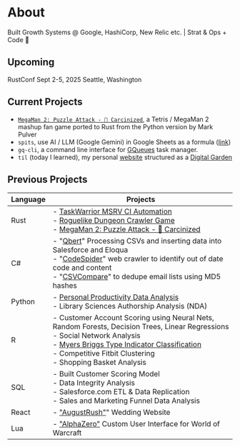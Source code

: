 # About
Built Growth Systems @ Google, HashiCorp, New Relic etc. | Strat & Ops + Code 🦀

## Upcoming
RustConf Sept 2-5, 2025 Seattle, Washington

## Current Projects
- [`MegaMan 2: Puzzle Attack - 🦀 Carcinized`](https://iwyatt.github.io/mm2pa-c/index.html), a Tetris / MegaMan 2 mashup fan game ported to Rust from the Python version by Mark Pulver
- `spits`, use AI / LLM (Google Gemini) in Google Sheets as a formula ([link](https://github.com/iwyatt/spits))
- `gq-cli`, a command line interface for [GQueues](https://gqz.page.link/Rvzp98m6wrY9E27J9) task manager.
- `til` (today I learned), my personal [website](https://www.isaacwyatt.com/) structured as a [Digital Garden](https://www.isaacwyatt.com/digital-garden/)

## Previous Projects
| Language | Projects |
| --- |  --- | 
| Rust |- [TaskWarrior MSRV CI Automation](https://www.isaacwyatt.com/posts/2023-11-21/) <br>- [Roguelike Dungeon Crawler Game](https://www.isaacwyatt.com/posts/2024-01-25/)<br>- [MegaMan 2: Puzzle Attack - 🦀 Carcinized](https://iwyatt.github.io/mm2pa-c/index.html)
| C# |- "[Qbert](https://github.com/iwyatt/Qbert)" Processing CSVs and inserting data into Salesforce and Eloqua <br>- "[CodeSpider](https://www.isaacwyatt.com/posts/2023-12-04/)" web crawler to identify out of date code and content <br>- "[CSVCompare](https://www.isaacwyatt.com/posts/2024-03-30/)" to dedupe email lists using MD5 hashes |
| Python |- [Personal Productivity Data Analysis](https://www.isaacwyatt.com/posts/2023-06-02) <br>- Library Sciences Authorship Analysis (NDA)|
| R |- Customer Account Scoring using Neural Nets, Random Forests, Decision Trees, Linear Regressions <br>- Social Network Analysis <br>- [Myers Briggs Type Indicator Classification](https://www.isaacwyatt.com/posts/2023-11-06/) <br>- Competitive Fitbit Clustering <br>- Shopping Basket Analysis | 
| SQL |- Built Customer Scoring Model <br>- Data Integrity Analysis <br>- Salesforce.com ETL & Data Replication <br>- Sales and Marketing Funnel Data Analysis |
| React |- ["AugustRush"](https://github.com/iwyatt/augustrush)" Wedding Website |
| Lua |- ["AlphaZero"](https://github.com/iwyatt/AlphaZero) Custom User Interface for World of Warcraft | 
